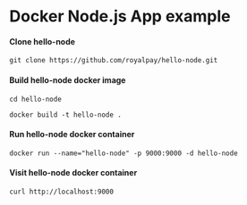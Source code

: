 # Docker Node.js App example

#### Clone hello-node
`git clone https://github.com/royalpay/hello-node.git`

#### Build hello-node docker image
`cd hello-node`

`docker build -t hello-node .`

#### Run hello-node docker container
`docker run --name="hello-node" -p 9000:9000 -d hello-node `

#### Visit hello-node docker container

`curl http://localhost:9000`

